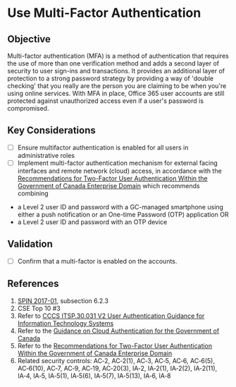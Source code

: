 # Use Multi-Factor Authentication

## Objective

Multi-factor authentication (MFA) is a method of authentication that requires the use of more than one verification method and adds a second layer of security to user sign-ins and transactions. It provides an additional layer of protection to a strong password strategy by providing a way of 'double checking' that you really are the person you are claiming to be when you're using online services. With MFA in place, Office 365 user accounts are still protected against unauthorized access even if a user's password is compromised.

## Key Considerations

* [ ] Ensure multifactor authentication is enabled for all users in administrative roles
* [ ] Implement multi-factor authentication mechanism for external facing interfaces and remote network (cloud) access, in accordance with the [Recommendations for Two-Factor User Authentication Within the Government of Canada Enterprise Domain](https://intranet.canada.ca/wg-tg/rtua-rafu-eng.asp) which recommends combining
* a Level 2 user ID and password with a GC-managed smartphone using either a push notification or an One-time Password (OTP) application OR
* a Level 2 user ID and password with an OTP device

## Validation

* [ ] Confirm that a multi-factor is enabled on the accounts.

## References

1. [SPIN 2017-01](https://www.canada.ca/en/treasury-board-secretariat/services/access-information-privacy/security-identity-management/direction-secure-use-commercial-cloud-services-spin.html), subsection 6.2.3
2. CSE Top 10 #3
3. Refer to [CCCS ITSP.30.031 V2 User Authentication Guidance for Information Technology Systems](https://cyber.gc.ca/en/guidance/user-authentication-guidance-information-technology-systems-itsp30031-v3)
4. Refer to the [Guidance on Cloud Authentication for the Government of Canada](https://intranet.canada.ca/wg-tg/cagc-angc-eng.asp)
5. Refer to the [Recommendations for Two-Factor User Authentication Within the Government of Canada Enterprise Domain](https://intranet.canada.ca/wg-tg/rtua-rafu-eng.asp)
6. Related security controls: AC‑2, AC‑2(1), AC‑3, AC‑5, AC‑6, AC‑6(5), AC‑6(10), AC‑7, AC‑9, AC‑19, AC‑20(3), IA‑2, IA‑2(1), IA‑2(2), IA‑2(11), IA‑4, IA‑5, IA‑5(1), IA‑5(6), IA‑5(7), IA‑5(13), IA‑6, IA‑8
